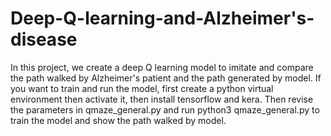 # Deep-Q-learning-and-Alzheimer's-disease
In this project, we create a deep Q learning model to imitate and compare the path walked by Alzheimer's patient and the path generated by model.
If you want to train and run the model, first create a python virtual environment then activate it, then install tensorflow and kera. Then revise the parameters in qmaze_general.py and run python3 qmaze_general.py to train the model and show the path walked by model.